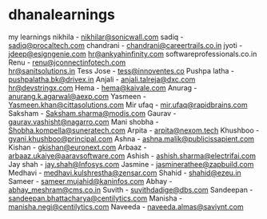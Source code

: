 # dhanalearnings
my learnings
nikhila - nikhilar@sonicwall.com
sadiq - sadiq@procaltech.com
chandrani - chandrani@careertrails.co.in
jyoti - jdeep@esigngenie.com
hr@ankyahinfinity.com
softwareprofessionals.co.in
Renu - renu@jconnectinfotech.com  
hr@sanitsolutions.in
Tess Jose - tess@innoventes.co
Pushpa latha - pushpalatha.bk@drivex.in
Anjali - anjali.talreja@dxc.com
hr@devstringx.com 
Hema - hema@kaivale.com
Anurag - anurang.k.agarwal@aexp.com
Yasmeen - Yasmeen.khan@cittasolutions.com 
Mir ufaq - mir.ufaq@rapidbrains.com
Saksham - Saksham.sharma@modis.com
Gaurav - gaurav.vashisht@nagarro.com
Mani shobha - Shobha.kompella@suneratech.com
Arpita - arpita@nexom.tech
Khushboo - gyani.khushboo@principal.com
Ashna - ashna.malik@publicissapient.com
Kishan - gkishan@euronext.com
Arbaaz - arbaaz.ukaiye@aaravsoftware.com
Ashish - ashish.sharma@electrifai.com
Jay shah - jay.shah@Infosys.com 
Jasmine - jasminerathee@zapbuild.com
Medhavi - medhavi.kulshrestha@zensar.com
Shahid - shahid@ezeu.in
Sameer - sameer.mujahid@kaninfos.com
Abhay - abhay_meshram@cms.co.in
Suvith - suvithdadige@dbs.com
Sandeepan - sandeepan.bhattacharya@centilytics.com
Manisha - manisha.negi@centilytics.com
Naveeda - naveeda.almas@saviynt.com
